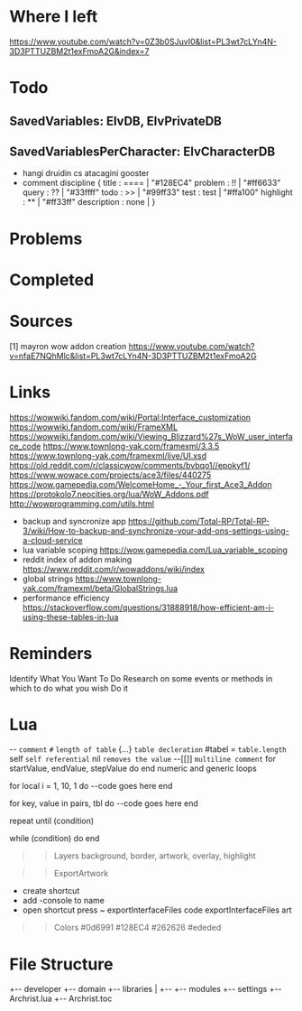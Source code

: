 # Where I left
https://www.youtube.com/watch?v=0Z3b0SJuvI0&list=PL3wt7cLYn4N-3D3PTTUZBM2t1exFmoA2G&index=7

# Todo
## SavedVariables: ElvDB, ElvPrivateDB
## SavedVariablesPerCharacter: ElvCharacterDB
- hangi druidin cs atacagini gooster
- comment discipline {
    title       :   ==== | "#128EC4" 
    problem     :   !!   | "#ff6633"
    query       :   ??   | "#33ffff"
    todo        :   >>   | "#99ff33"
    test        :   test | "#ffa100"
    highlight   :   **   | "#ff33ff"
    description :   none |
}

# Problems

# Completed

# Sources
[1] mayron wow addon creation
https://www.youtube.com/watch?v=nfaE7NQhMlc&list=PL3wt7cLYn4N-3D3PTTUZBM2t1exFmoA2G

# Links
https://wowwiki.fandom.com/wiki/Portal:Interface_customization
https://wowwiki.fandom.com/wiki/FrameXML
https://wowwiki.fandom.com/wiki/Viewing_Blizzard%27s_WoW_user_interface_code
https://www.townlong-yak.com/framexml/3.3.5
https://www.townlong-yak.com/framexml/live/UI.xsd
https://old.reddit.com/r/classicwow/comments/bvbqo1//epokyf1/
https://www.wowace.com/projects/ace3/files/440275
https://wow.gamepedia.com/WelcomeHome_-_Your_first_Ace3_Addon
https://protokolo7.neocities.org/lua/WoW_Addons.pdf
http://wowprogramming.com/utils.html
- backup and syncronize app
https://github.com/Total-RP/Total-RP-3/wiki/How-to-backup-and-synchronize-your-add-ons-settings-using-a-cloud-service
- lua variable scoping
https://wow.gamepedia.com/Lua_variable_scoping
- reddit index of addon making
https://www.reddit.com/r/wowaddons/wiki/index
- global strings
https://www.townlong-yak.com/framexml/beta/GlobalStrings.lua
- performance efficiency 
https://stackoverflow.com/questions/31888918/how-efficient-am-i-using-these-tables-in-lua

# Reminders
Identify What You Want To Do
Research on some events or methods in which to do what you wish
Do it

# Lua
-- `comment`
`#` `length of table`
{...} `table decleration`
#tabel = `table.length`
self `self referential`
nil `removes the value`
--[[]] `multiline comment`
for startValue, endValue, stepValue do 
end
numeric and generic loops

for local i = 1, 10, 1 do
    --code goes here
end

for key, value in pairs, tbl do
    --code goes here
end

repeat
until (condition)

while (condition) do
end

>> Layers
background, border, artwork, overlay, highlight

>> ExportArtwork
- create shortcut
- add -console to name
- open shortcut press ~
exportInterfaceFiles code
exportInterfaceFiles art

>>Colors
#0d6991
#128EC4
#262626
#ededed

# File Structure

+-- developer
+-- domain
+-- libraries
|   +-- 
+-- modules
+-- settings
+-- Archrist.lua
+-- Archrist.toc


